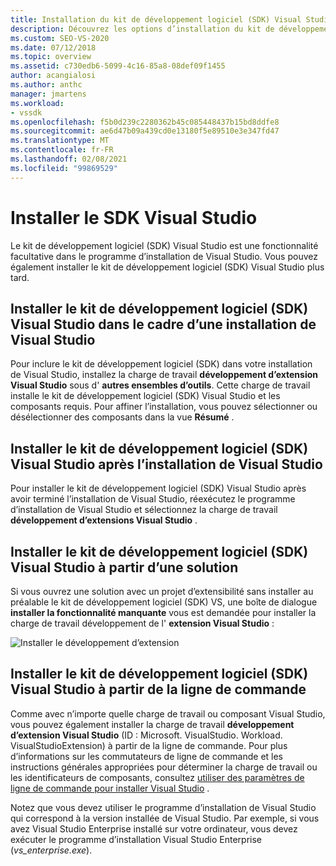 ```yaml
---
title: Installation du kit de développement logiciel (SDK) Visual Studio | Microsoft Docs
description: Découvrez les options d’installation du kit de développement logiciel (SDK) de Visual Studio, notamment lors de l’installation de Visual Studio.
ms.custom: SEO-VS-2020
ms.date: 07/12/2018
ms.topic: overview
ms.assetid: c730edb6-5099-4c16-85a8-08def09f1455
author: acangialosi
ms.author: anthc
manager: jmartens
ms.workload:
- vssdk
ms.openlocfilehash: f5b0d239c2280362b45c085448437b15bd8ddfe8
ms.sourcegitcommit: ae6d47b09a439cd0e13180f5e89510e3e347fd47
ms.translationtype: MT
ms.contentlocale: fr-FR
ms.lasthandoff: 02/08/2021
ms.locfileid: "99869529"
---
```

# <a name="install-the-visual-studio-sdk"></a>Installer le SDK Visual Studio

Le kit de développement logiciel (SDK) Visual Studio est une fonctionnalité facultative dans le programme d’installation de Visual Studio. Vous pouvez également installer le kit de développement logiciel (SDK) Visual Studio plus tard.

## <a name="install-the-visual-studio-sdk-as-part-of-a-visual-studio-installation"></a>Installer le kit de développement logiciel (SDK) Visual Studio dans le cadre d’une installation de Visual Studio

Pour inclure le kit de développement logiciel (SDK) dans votre installation de Visual Studio, installez la charge de travail **développement d’extension Visual Studio** sous d' **autres ensembles d’outils**. Cette charge de travail installe le kit de développement logiciel (SDK) Visual Studio et les composants requis. Pour affiner l’installation, vous pouvez sélectionner ou désélectionner des composants dans la vue **Résumé** .

## <a name="install-the-visual-studio-sdk-after-installing-visual-studio"></a>Installer le kit de développement logiciel (SDK) Visual Studio après l’installation de Visual Studio

Pour installer le kit de développement logiciel (SDK) Visual Studio après avoir terminé l’installation de Visual Studio, réexécutez le programme d’installation de Visual Studio et sélectionnez la charge de travail **développement d’extensions Visual Studio** .

## <a name="install-the-visual-studio-sdk-from-a-solution"></a>Installer le kit de développement logiciel (SDK) Visual Studio à partir d’une solution

Si vous ouvrez une solution avec un projet d’extensibilité sans installer au préalable le kit de développement logiciel (SDK) VS, une boîte de dialogue **installer la fonctionnalité manquante** vous est demandée pour installer la charge de travail développement de l' **extension Visual Studio** :

![Installer le développement d’extension](../extensibility/media/install-extension-development.png "Installer le développement d’extension")

## <a name="install-the-visual-studio-sdk-from-the-command-line"></a>Installer le kit de développement logiciel (SDK) Visual Studio à partir de la ligne de commande

Comme avec n’importe quelle charge de travail ou composant Visual Studio, vous pouvez également installer la charge de travail **développement d’extension Visual Studio** (ID : Microsoft. VisualStudio. Workload. VisualStudioExtension) à partir de la ligne de commande. Pour plus d’informations sur les commutateurs de ligne de commande et les instructions générales appropriées pour déterminer la charge de travail ou les identificateurs de composants, consultez [utiliser des paramètres de ligne de commande pour installer Visual Studio](../install/use-command-line-parameters-to-install-visual-studio.md) .

Notez que vous devez utiliser le programme d’installation de Visual Studio qui correspond à la version installée de Visual Studio. Par exemple, si vous avez Visual Studio Enterprise installé sur votre ordinateur, vous devez exécuter le programme d’installation Visual Studio Enterprise (*vs_enterprise.exe*).
